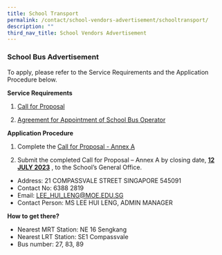 ```yaml
---
title: School Transport
permalink: /contact/school-vendors-advertisement/schooltransport/
description: ""
third_nav_title: School Vendors Advertisement
---
```

### School Bus Advertisement

To apply, please refer to the Service Requirements and the Application Procedure below.

**Service Requirements**
1.   [Call for Proposal](/files/call%20for%20proposals%20by%20school.pdf)
 
2.	 [Agreement for Appointment of School Bus Operator](/files/cvps300623_attachment%203%20agreement%20for%20appointment%20of%20school%20bus%20operator%20(version%20june%202023).pdf)

**Application Procedure**

1. Complete the   [Call for Proposal - Annex A](/files/cvps300623_attachment%202%20call%20for%20proposal%20-%20annex%20a%20(version%20june%202023).pdf)

2. Submit the completed Call for Proposal – Annex A by closing date, **<u>12 JULY 2023</u>** , to the School’s General Office.

* Address: 21 COMPASSVALE STREET SINGAPORE 545091
* Contact No: 6388 2819
* Email: LEE_HUI_LENG@MOE.EDU.SG
* Contact Person: MS LEE HUI LENG, ADMIN MANAGER


**How to get there?**
* Nearest MRT Station: NE 16 Sengkang
* Nearest LRT Station: SE1 Compassvale
* Bus number: 27, 83, 89
